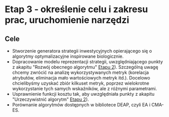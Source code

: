 # Etap 3 - określenie celu i zakresu prac, uruchomienie narzędzi

## Cele
- Stworzenie generatora strategii inwestycyjnych opierającego się o algorytmy optymalizacyjne inspirowane biologicznie.
- Dopracowanie modelu reprezentacji strategii, uwzględniającego punkty z akapitu "Rozwój obecnego algorytmu" [Etapu 2](../2/README.md)). Szczególną uwagę chcemy zwrócić na analizę wykorzystywanych metryk (korelacja atrybutów, eliminacja mało wartościowych metryk itd.). Docelowo chcielibyśmy uzyskać zbiór kilkuset metryk, poprzez wielokrotne wykorzystanie tych samych wskaźników, ale z różnymi parametrami.
- Usprawnienie funkcji kosztu tak, aby uwzględniała punkty z akapitu "Urzeczywistnić algorytm" [Etapu 2](../2/README.md)). 
- Porównanie algorytmów dostępnych w bibliotece DEAP, czyli EA i CMA-ES.
